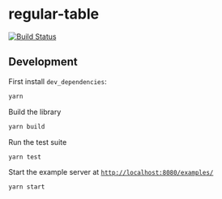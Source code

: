 # regular-table

[![Build Status](https://travis-ci.org/jpmorganchase/regular-table.svg?branch=master)](https://travis-ci.org/jpmorganchase/regular-table)

## Development

First install `dev_dependencies`:

```bash
yarn
```

Build the library

```bash
yarn build
```

Run the test suite

```bash
yarn test
```

Start the example server at [`http://localhost:8080/examples/`](http://localhost:8080/examples/)

```bash
yarn start
```